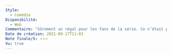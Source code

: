 ```yaml
---
Style:
  - Comédie
Disponibilité:
  - Web
Commentaire: "Sûrement un régal pour les fans de la série. Ce n’était pas mon cas lors du visionnage. "
Date de création: 2021-09-17T11:03
Note finale/5: ⭐⭐⭐
Vu: true
---
```

